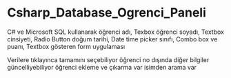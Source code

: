 # Csharp_Database_Ogrenci_Paneli
C# ve Microsoft SQL kullanarak 
öğrenci adı,    Texbox
öğrenci soyadı, Textbox
cinsiyeti,      Radio Button
doğum tarihi,   Date time picker
sınıfı,         Combo box
ve 
puanı,          Textbox
gösteren form uygulaması

Verilere tıklayınca tamamını seçebiliyor öğrenci no dışında diğer bilgiler güncelliyebiliyor öğrenci ekleme ve çıkarma var isimden arama var
